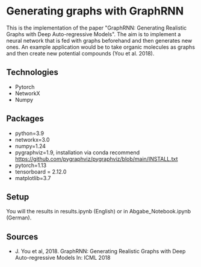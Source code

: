 
# Generating graphs with GraphRNN


This is the implementation of the paper "GraphRNN: Generating Realistic Graphs with Deep Auto-regressive Models".
The aim is to implement a neural network that is fed with graphs beforehand and then generates new ones.
An example application would be to take organic molecules as graphs and then create new potential compounds (You et al. 2018).


## Technologies

- Pytorch
- NetworkX
- Numpy



## Packages

- python=3.9
- networkx=3.0
- numpy=1.24
- pygraphviz=1.9, installation via conda recommend https://github.com/pygraphviz/pygraphviz/blob/main/INSTALL.txt
- pytorch=1.13
- tensorboard = 2.12.0
- matplotlib=3.7

## Setup

You will the results in results.ipynb (English) or in Abgabe_Notebook.ipynb (German).


## Sources

- J. You et al, 2018. GraphRNN: Generating Realistic Graphs with Deep Auto-regressive Models In: ICML 2018
